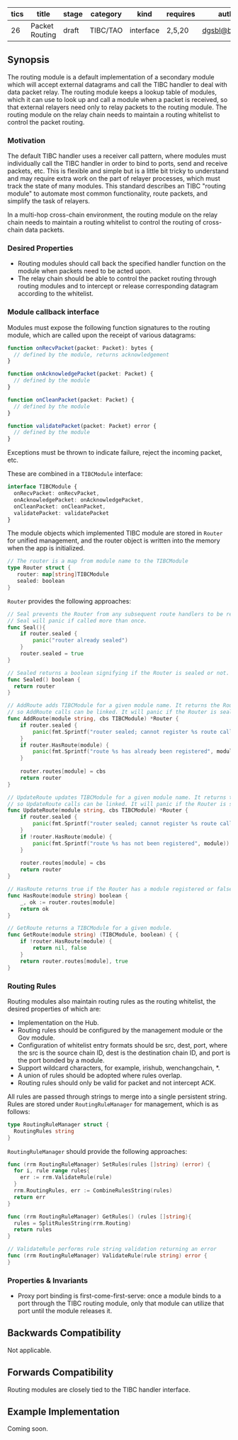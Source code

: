 
| tics | title          | stage | category | kind      | requires | author           | created    | modified |
| ---- | -------------- | ----- | -------- | --------- | -------- | ---------------- | ---------- | -------- |
| 26   | Packet Routing | draft | TIBC/TAO | interface |  2,5,20  | dgsbl@bianjie.ai | 2021-07-26 |          |

## Synopsis

The routing module is a default implementation of a secondary module which will accept external datagrams and call the TIBC handler to deal with data packet relay. The routing module keeps a lookup table of modules, which it can use to look up and call a module when a packet is received, so that external relayers need only to relay packets to the routing module. The routing module on the relay chain needs to maintain a routing whitelist to control the packet routing.

### Motivation

The default TIBC handler uses a receiver call pattern, where modules must individually call the TIBC handler in order to bind to ports, send and receive packets, etc. This is flexible and simple but is a little bit tricky to understand and may require extra work on the part of relayer processes, which must track the state of many modules. This standard describes an TIBC "routing module" to automate most common functionality, route packets, and simplify the task of relayers.

In a multi-hop cross-chain environment, the routing module on the relay chain needs to maintain a routing whitelist to control the routing of cross-chain data packets.

### Desired Properties

- Routing modules should call back the specified handler function on the module when packets need to be acted upon.
- The relay chain should be able to control the packet routing through routing modules and to intercept or release corresponding datagram according to the whitelist.

### Module callback interface

Modules must expose the following function signatures to the routing module, which are called upon the receipt of various datagrams:

```typescript
function onRecvPacket(packet: Packet): bytes {
  // defined by the module, returns acknowledgement
}

function onAcknowledgePacket(packet: Packet) {
  // defined by the module
}

function onCleanPacket(packet: Packet) {
  // defined by the module
}

function validatePacket(packet: Packet) error {
  // defined by the module
}
```

Exceptions must be thrown to indicate failure, reject the incoming packet, etc.
 
These are combined in a `TIBCModule` interface: 

```typescript
interface TIBCModule {
  onRecvPacket: onRecvPacket,
  onAcknowledgePacket: onAcknowledgePacket,
  onCleanPacket: onCleanPacket,
  validatePacket: validatePacket
}
```

The module objects which implemented TIBC module are stored in `Router` for unified management, and the router object is written into the memory when the app is initialized.

```go
// The router is a map from module name to the TIBCModule
type Router struct {
   router: map[string]TIBCModule
   sealed: boolean
}
```

`Router` provides the following approaches:

```go
// Seal prevents the Router from any subsequent route handlers to be registered.
// Seal will panic if called more than once.
func Seal(){
	if router.sealed {
		panic("router already sealed")
	}
	router.sealed = true
}

// Sealed returns a boolean signifying if the Router is sealed or not.
func Sealed() boolean {
  return router
}

// AddRoute adds TIBCModule for a given module name. It returns the Router
// so AddRoute calls can be linked. It will panic if the Router is sealed.
func AddRoute(module string, cbs TIBCModule) *Router {
	if router.sealed {
		panic(fmt.Sprintf("router sealed; cannot register %s route callbacks", module))
	}
	if router.HasRoute(module) {
		panic(fmt.Sprintf("route %s has already been registered", module))
	}
                                                          
	router.routes[module] = cbs
	return router
}

// UpdateRoute updates TIBCModule for a given module name. It returns the Router
// so UpdateRoute calls can be linked. It will panic if the Router is sealed.
func UpdateRoute(module string, cbs TIBCModule) *Router {
	if router.sealed {
		panic(fmt.Sprintf("router sealed; cannot register %s route callbacks", module))
	}
	if !router.HasRoute(module) {
		panic(fmt.Sprintf("route %s has not been registered", module))
	}
                                                          
	router.routes[module] = cbs
	return router
}

// HasRoute returns true if the Router has a module registered or false otherwise.
func HasRoute(module string) boolean {
	_, ok := router.routes[module]
	return ok
}

// GetRoute returns a TIBCModule for a given module.
func GetRoute(module string) (TIBCModule, boolean) { {
	if !router.HasRoute(module) {
		return nil, false
	}
	return router.routes[module], true
}
```

### Routing Rules

Routing modules also maintain routing rules as the routing whitelist, the desired properties of which are:

- Implementation on the Hub.
- Routing rules should be configured by the management module or the Gov module.
- Configuration of whitelist entry formats should be src, dest, port, where the src is the source chain ID, dest is the destination chain ID, and port is the port bonded by a module.
- Support wildcard characters, for example, irishub, wenchangchain, *.
- A union of rules should be adopted where rules overlap.
- Routing rules should only be valid for packet and not intercept ACK.

All rules are passed through strings to merge into a single persistent string. Rules are stored under `RoutingRuleManager` for management, which is as follows:

```go
type RoutingRuleManager struct {
  RoutingRules string 
}
```

`RoutingRuleManager` should provide the following approaches:

```go
func (rrm RoutingRuleManager) SetRules(rules []string) (error) {
  for i, rule range rules{
    err := rrm.ValidateRule(rule)
  }
  rrm.RoutingRules, err := CombineRulesString(rules)
  return err
}

func (rrm RoutingRuleManager) GetRules() (rules []string){
  rules = SplitRulesString(rrm.Routing)
  return rules
}

// ValidateRule performs rule string validation returning an error
func (rrm RoutingRuleManager) ValidateRule(rule string) error {
}
```

### Properties & Invariants

- Proxy port binding is first-come-first-serve: once a module binds to a port through the TIBC routing module, only that module can utilize that port until the module releases it.

## Backwards Compatibility

Not applicable.

## Forwards Compatibility

Routing modules are closely tied to the TIBC handler interface.

## Example Implementation

Coming soon.

